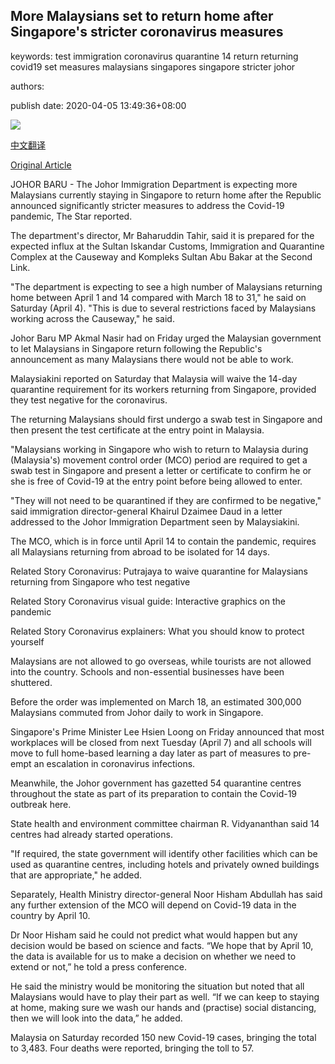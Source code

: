 ## More Malaysians set to return home after Singapore's stricter coronavirus measures

keywords: test immigration coronavirus quarantine 14 return returning covid19 set measures malaysians singapores singapore stricter johor

authors: 

publish date: 2020-04-05 13:49:36+08:00

![](https://www.straitstimes.com/sites/default/files/styles/x_large/public/articles/2020/04/05/wh-johorstraits-050420.jpg?itok=cpp-cwio)

[中文翻译](More%20Malaysians%20set%20to%20return%20home%20after%20Singapore%27s%20stricter%20coronavirus%20measures_zh.md)

[Original Article](https://www.straitstimes.com/asia/se-asia/more-malaysians-set-to-come-home-after-singapores-stricter-coronavirus-measures)

JOHOR BARU - The Johor Immigration Department is expecting more Malaysians currently staying in Singapore to return home after the Republic announced significantly stricter measures to address the Covid-19 pandemic, The Star reported.

The department's director, Mr Baharuddin Tahir, said it is prepared for the expected influx at the Sultan Iskandar Customs, Immigration and Quarantine Complex at the Causeway and Kompleks Sultan Abu Bakar at the Second Link.

"The department is expecting to see a high number of Malaysians returning home between April 1 and 14 compared with March 18 to 31," he said on Saturday (April 4). "This is due to several restrictions faced by Malaysians working across the Causeway," he said.

Johor Baru MP Akmal Nasir had on Friday urged the Malaysian government to let Malaysians in Singapore return following the Republic's announcement as many Malaysians there would not be able to work.

Malaysiakini reported on Saturday that Malaysia will waive the 14-day quarantine requirement for its workers returning from Singapore, provided they test negative for the coronavirus.

The returning Malaysians should first undergo a swab test in Singapore and then present the test certificate at the entry point in Malaysia.

"Malaysians working in Singapore who wish to return to Malaysia during (Malaysia's) movement control order (MCO) period are required to get a swab test in Singapore and present a letter or certificate to confirm he or she is free of Covid-19 at the entry point before being allowed to enter.

"They will not need to be quarantined if they are confirmed to be negative," said immigration director-general Khairul Dzaimee Daud in a letter addressed to the Johor Immigration Department seen by Malaysiakini.

The MCO, which is in force until April 14 to contain the pandemic, requires all Malaysians returning from abroad to be isolated for 14 days.

Related Story Coronavirus: Putrajaya to waive quarantine for Malaysians returning from Singapore who test negative

Related Story Coronavirus visual guide: Interactive graphics on the pandemic

Related Story Coronavirus explainers: What you should know to protect yourself

Malaysians are not allowed to go overseas, while tourists are not allowed into the country. Schools and non-essential businesses have been shuttered.

Before the order was implemented on March 18, an estimated 300,000 Malaysians commuted from Johor daily to work in Singapore.

Singapore's Prime Minister Lee Hsien Loong on Friday announced that most workplaces will be closed from next Tuesday (April 7) and all schools will move to full home-based learning a day later as part of measures to pre-empt an escalation in coronavirus infections.

Meanwhile, the Johor government has gazetted 54 quarantine centres throughout the state as part of its preparation to contain the Covid-19 outbreak here.

State health and environment committee chairman R. Vidyananthan said 14 centres had already started operations.

"If required, the state government will identify other facilities which can be used as quarantine centres, including hotels and privately owned buildings that are appropriate," he added.

Separately, Health Ministry director-general Noor Hisham Abdullah has said any further extension of the MCO will depend on Covid-19 data in the country by April 10.

Dr Noor Hisham said he could not predict what would happen but any decision would be based on science and facts. “We hope that by April 10, the data is available for us to make a decision on whether we need to extend or not,” he told a press conference.

He said the ministry would be monitoring the situation but noted that all Malaysians would have to play their part as well. “If we can keep to staying at home, making sure we wash our hands and (practise) social distancing, then we will look into the data,” he added.

Malaysia on Saturday recorded 150 new Covid-19 cases, bringing the total to 3,483. Four deaths were reported, bringing the toll to 57.